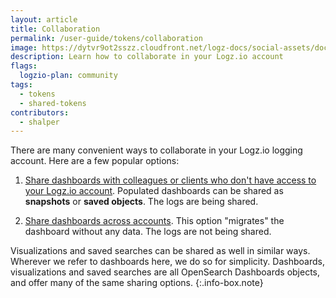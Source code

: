 ```yaml
---
layout: article
title: Collaboration
permalink: /user-guide/tokens/collaboration
image: https://dytvr9ot2sszz.cloudfront.net/logz-docs/social-assets/docs-social.jpg
description: Learn how to collaborate in your Logz.io account
flags:
  logzio-plan: community
tags:
  - tokens
  - shared-tokens
contributors:
  - shalper
---
```


There are many convenient ways to collaborate in your Logz.io logging account.
Here are a few popular options:

1. [Share dashboards with colleagues or clients who don't have access to your Logz.io account]({{site.baseurl}}/user-guide/tokens/sharing-links.html). Populated dashboards can be shared as **snapshots** or **saved objects**. The logs are being shared.

2. [Share dashboards across accounts]({{site.baseurl}}/user-guide/logs/share-import-export). This option "migrates" the dashboard without any data. The logs are not being shared.


Visualizations and saved searches can be shared as well in similar ways. Wherever we refer to dashboards here, we do so for simplicity. Dashboards, visualizations and saved searches are all OpenSearch Dashboards objects, and offer many of the same sharing options.
{:.info-box.note}